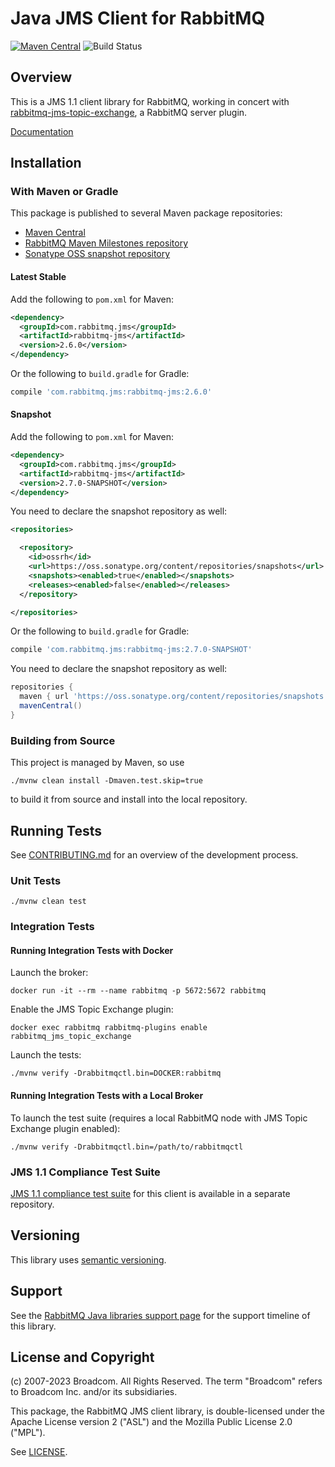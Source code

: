 # Java JMS Client for RabbitMQ

[![Maven Central](https://maven-badges.herokuapp.com/maven-central/com.rabbitmq.jms/rabbitmq-jms/badge.svg)](https://maven-badges.herokuapp.com/maven-central/com.rabbitmq.jms/rabbitmq-jms)
![Build Status](https://github.com/rabbitmq/rabbitmq-jms-client/workflows/Build%20(Linux)/badge.svg?branch=main)

## Overview

This is a JMS 1.1 client library for RabbitMQ, working in concert with [rabbitmq-jms-topic-exchange](https://github.com/rabbitmq/rabbitmq-server/tree/master/deps/rabbitmq_jms_topic_exchange),
a RabbitMQ server plugin.

[Documentation](https://rabbitmq.com/jms-client.html)

## Installation

### With Maven or Gradle

This package is published to several Maven package repositories:

 * [Maven Central](https://search.maven.org/#search%7Cga%7C1%7Cg%3A%22com.rabbitmq.jms%22%20AND%20a%3A%22rabbitmq-jms%22)
 * [RabbitMQ Maven Milestones repository](https://packagecloud.io/rabbitmq/maven-milestones)
 * [Sonatype OSS snapshot repository](https://oss.sonatype.org/content/repositories/snapshots/com/rabbitmq/jms/rabbitmq-jms/)

#### Latest Stable

Add the following to `pom.xml` for Maven:

```xml
<dependency>
  <groupId>com.rabbitmq.jms</groupId>
  <artifactId>rabbitmq-jms</artifactId>
  <version>2.6.0</version>
</dependency>
```

Or the following to `build.gradle` for Gradle:

```groovy
compile 'com.rabbitmq.jms:rabbitmq-jms:2.6.0'
```

#### Snapshot

Add the following to `pom.xml` for Maven:

```xml
<dependency>
  <groupId>com.rabbitmq.jms</groupId>
  <artifactId>rabbitmq-jms</artifactId>
  <version>2.7.0-SNAPSHOT</version>
</dependency>
```

You need to declare the snapshot repository as well:

```xml
<repositories>

  <repository>
    <id>ossrh</id>
    <url>https://oss.sonatype.org/content/repositories/snapshots</url>
    <snapshots><enabled>true</enabled></snapshots>
    <releases><enabled>false</enabled></releases>
  </repository>

</repositories>
```

Or the following to `build.gradle` for Gradle:

```groovy
compile 'com.rabbitmq.jms:rabbitmq-jms:2.7.0-SNAPSHOT'
```

You need to declare the snapshot repository as well:

```groovy
repositories {
  maven { url 'https://oss.sonatype.org/content/repositories/snapshots' }
  mavenCentral()
}
```

### Building from Source

This project is managed by Maven, so use

    ./mvnw clean install -Dmaven.test.skip=true

to build it from source and install into the local repository.


## Running Tests

See [CONTRIBUTING.md](./CONTRIBUTING.md) for an overview of the development process.

### Unit Tests

    ./mvnw clean test

### Integration Tests

#### Running Integration Tests with Docker

Launch the broker:

    docker run -it --rm --name rabbitmq -p 5672:5672 rabbitmq

Enable the JMS Topic Exchange plugin:

    docker exec rabbitmq rabbitmq-plugins enable rabbitmq_jms_topic_exchange

Launch the tests:

    ./mvnw verify -Drabbitmqctl.bin=DOCKER:rabbitmq

#### Running Integration Tests with a Local Broker

To launch the test suite (requires a local RabbitMQ node with JMS Topic Exchange plugin enabled):

    ./mvnw verify -Drabbitmqctl.bin=/path/to/rabbitmqctl

### JMS 1.1 Compliance Test Suite

[JMS 1.1 compliance test suite](https://github.com/rabbitmq/rabbitmq-jms-cts) for this client is available
in a separate repository.

## Versioning

This library uses [semantic versioning](https://semver.org/).

## Support

See the [RabbitMQ Java libraries support page](https://www.rabbitmq.com/java-versions.html)
for the support timeline of this library.

## License and Copyright

(c) 2007-2023 Broadcom. All Rights Reserved.
The term "Broadcom" refers to Broadcom Inc. and/or its subsidiaries.

This package, the RabbitMQ JMS client library, is double-licensed
under the Apache License version 2 ("ASL") and the Mozilla Public License
2.0 ("MPL").

See [LICENSE](./LICENSE).
